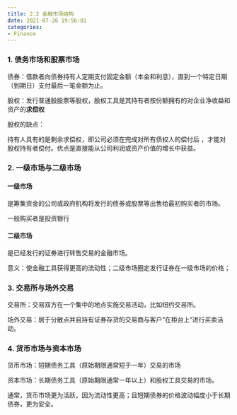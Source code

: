 ```yaml
---
title: 2.2 金融市场结构
date: 2021-07-26 19:56:01
categories:
- Finance
---
```

### 1. 债务市场和股票市场

债券：借款者向债券持有人定期支付固定金额（本金和利息），直到一个特定日期（到期日）支付最后一笔金额为止。

股权：发行普通股股票等股权，股权工具是其持有者按份额拥有的对企业净收益和资产的**求偿权**



股权的缺点：

持有人具有的是剩余求偿权，即公司必须在完成对所有债权人的偿付后 ，才能对股权持有者偿付。优点是直接能从公司利润或资产价值的增长中获益。

### 2. 一级市场与二级市场

#### 一级市场

是筹集资金的公司或政府机构将发行的债券或股票等出售给最初购买者的市场。

一般购买者是投资银行



#### 二级市场

是已经发行的证券进行转售交易的金融市场。

意义：使金融工具获得更高的流动性；二级市场圈定发行证券在一级市场的价格；



### 3. 交易所与场外交易

交易所：交易双方在一个集中的地点实施交易活动，比如纽约交易所。

场外交易：居于分散点并且持有证券存货的交易商与客户“在柜台上”进行买卖活动。



### 4. 货币市场与资本市场

货币市场：短期债务工具（原始期限通常短于一年）交易的市场

资本市场：长期债务工具（原始期限通常一年以上）和股权工具交易的市场。

通常，货币市场更为活跃，因为流动性更高；且短期债券的价格波动幅度小于长期债券，更为安全。